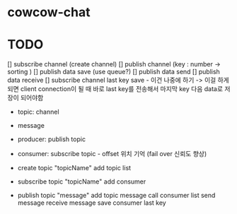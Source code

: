 # cowcow-chat


# TODO
[] subscribe channel (create channel)
[] publish channel (key : number -> sorting )
[] publish data save (use queue?)
[] publish data send
[] publish data receive
[] subscribe channel last key save 
    - 이건 나중에 하기 
        -> 이걸 하게되면 client connection이 될 때 바로 last key를 전송해서 마지막 key 다음 data로 저장이 되어야함

- topic: channel
- message
- producer: publish topic 
- consumer: subscribe topic - offset 위치 기억 (fail over 신뢰도 향상)

- create topic "topicName"
    add topic list
- subscribe topic "topicName"
    add consumer
- publish topic "message"
    add topic message
    call consumer list
    send message
    receive message
    save consumer last key